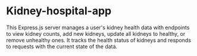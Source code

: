 # Kidney-hospital-app
This Express.js server manages a user's kidney health data with endpoints to view kidney counts, add new kidneys, update all kidneys to healthy, or remove unhealthy ones. It tracks the health status of kidneys and responds to requests with the current state of the data.
